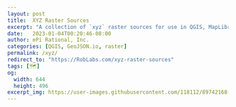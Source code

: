 ```yaml
---
layout: post
title:  XYZ Raster Sources
excerpt: "A collection of `xyz` raster sources for use in QGIS, MapLibre, or Mapbox Styles."
date:   2023-01-04T00:20:46-08:00
author: ePi Rational, Inc.
categories: [QGIS, GeoJSON.io, raster]
permalink: /xyz/
redirect_to: "https://RobLabs.com/xyz-raster-sources"
tags: [🗺️]
og:
  width: 644
  height: 496
excerpt_img: https://user-images.githubusercontent.com/118112/89742168-624ffb80-da4c-11ea-9a9f-8a8e6ce786b0.gif
---
```

